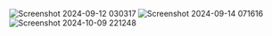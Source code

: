 ![Screenshot 2024-09-12 030317](https://github.com/user-attachments/assets/98cc17f1-603e-4862-8713-e91a685e5ddb)
![Screenshot 2024-09-14 071616](https://github.com/user-attachments/assets/37b206f2-9ca9-48c8-a255-fad7cb059c26)
![Screenshot 2024-10-09 221248](https://github.com/user-attachments/assets/1acef992-f520-49cd-b3db-25a7cc3f0016)
